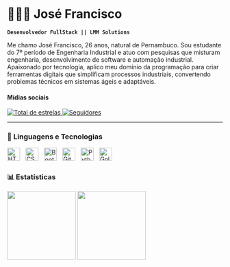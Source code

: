 # 👩🏻‍💻 José Francisco

**`Desenvolvedor FullStack || LMM Solutions `**

Me chamo José Francisco, 26 anos, natural de Pernambuco. Sou estudante do 7º período de Engenharia Industrial e atuo com pesquisas que misturam engenharia, desenvolvimento de software e automação industrial. Apaixonado por tecnologia, aplico meu domínio da programação para criar ferramentas digitais que simplificam processos industriais, convertendo problemas técnicos em sistemas ágeis e adaptáveis. 

#### Mídias sociais

<p align="left">
    <a href="https://github.com/francisconetodevv?tab=repositories&sort=stargazers">
        <img 
            alt="Total de estrelas" 
            title="Total de estrelas GitHub" 
            src="https://custom-icon-badges.demolab.com/github/stars/francisconetodevv?color=55960c&style=for-the-badge&labelColor=488207&logo=star&label=estrelas"
        />
    </a>
    <a href="https://github.com/francisconetodevv?tab=followers">
        <img 
            alt="Seguidores" 
            title="Me siga no GitHub" 
            src="https://custom-icon-badges.demolab.com/github/followers/francisconetodevv?color=236ad3&labelColor=1155ba&style=for-the-badge&logo=github&label=Seguidores&logoColor=white"
        />
    </a>
    <a href="https://www.linkedin.com/in/jos%C3%A9-francisco-souza/"
        <img
            alt="LinkedIn"
            title="LinkedIn"
            src="https://img.shields.io/badge/LinkedIn-0077B5?style=for-the-badge&logo=linkedin&logoColor=white"
        />
    </a>
</p>

---

### 🤖 Linguagens e Tecnologias

<img 
    align="left" 
    alt="HTML"
    title="HTML" 
    width="30px" 
    style="padding-right: 10px;" 
    src="https://cdn.jsdelivr.net/gh/devicons/devicon@latest/icons/html5/html5-original.svg" 
/>
<img 
    align="left" 
    alt="CSS" 
    title="CSS"
    width="30px" 
    style="padding-right: 10px;" 
    src="https://cdn.jsdelivr.net/gh/devicons/devicon@latest/icons/css3/css3-original.svg" 
/>

<img 
    align="left" 
    alt="Bootstrap"
    title="Bootstrap" 
    width="30px" 
    style="padding-right: 10px;" 
    src="https://cdn.jsdelivr.net/gh/devicons/devicon@latest/icons/bootstrap/bootstrap-original.svg" 
/>

<img 
    align="left" 
    alt="Git" 
    title="Git"
    width="30px" 
    style="padding-right: 10px;" 
    src="https://cdn.jsdelivr.net/gh/devicons/devicon@latest/icons/git/git-original.svg" 
/>
<img 
    align="left" 
    alt="Python" 
    title="Python"
    width="30px" 
    style="padding-right: 10px;" 
    src="https://cdn.jsdelivr.net/gh/devicons/devicon@latest/icons/python/python-original.svg" 
/>
<img
    align="left" 
    alt="Golang" 
    title="Golang"
    width="30px" 
    style="padding-right: 10px;" 
    src="https://cdn.jsdelivr.net/gh/devicons/devicon@latest/icons/go/go-original.svg" 
/>

<br/>
<br/>

### 📊 Estatísticas

<p align="left">
  <img 
    height="160" 
    src="https://github-readme-stats.vercel.app/api?username=francisconetodevv&show_icons=true&theme=tokyonight&include_all_commits=true&locale=pt-br" 
  />
  <img 
    height="160" 
    src="https://github-readme-stats.vercel.app/api/top-langs/?username=francisconetodevv&theme=tokyonight&layout=compact&custom_title=Tecnologias&langs_count=6" 
  />
</p>
